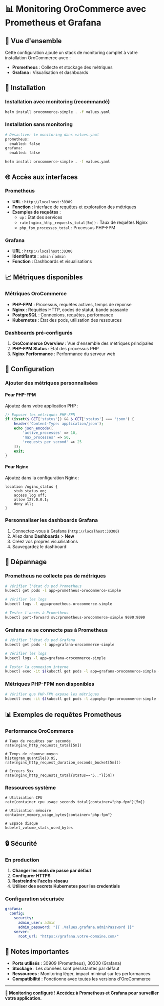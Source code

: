 # 📊 Monitoring OroCommerce avec Prometheus et Grafana

## 🎯 Vue d'ensemble

Cette configuration ajoute un stack de monitoring complet à votre installation OroCommerce avec :
- **Prometheus** : Collecte et stockage des métriques
- **Grafana** : Visualisation et dashboards

## 🚀 Installation

### Installation avec monitoring (recommandé)
```bash
helm install orocommerce-simple . -f values.yaml
```

### Installation sans monitoring
```bash
# Désactiver le monitoring dans values.yaml
prometheus:
  enabled: false
grafana:
  enabled: false

helm install orocommerce-simple . -f values.yaml
```

## 🌐 Accès aux interfaces

### Prometheus
- **URL** : `http://localhost:30909`
- **Fonction** : Interface de requêtes et exploration des métriques
- **Exemples de requêtes** :
  - `up` : État des services
  - `rate(nginx_http_requests_total[5m])` : Taux de requêtes Nginx
  - `php_fpm_processes_total` : Processus PHP-FPM

### Grafana
- **URL** : `http://localhost:30300`
- **Identifiants** : `admin` / `admin`
- **Fonction** : Dashboards et visualisations

## 📈 Métriques disponibles

### Métriques OroCommerce
- **PHP-FPM** : Processus, requêtes actives, temps de réponse
- **Nginx** : Requêtes HTTP, codes de statut, bande passante
- **PostgreSQL** : Connexions, requêtes, performance
- **Kubernetes** : État des pods, utilisation des ressources

### Dashboards pré-configurés
1. **OroCommerce Overview** : Vue d'ensemble des métriques principales
2. **PHP-FPM Status** : État des processus PHP
3. **Nginx Performance** : Performance du serveur web

## 🔧 Configuration

### Ajouter des métriques personnalisées

#### Pour PHP-FPM
Ajoutez dans votre application PHP :
```php
// Exposer les métriques PHP-FPM
if (isset($_GET['status']) && $_GET['status'] === 'json') {
    header('Content-Type: application/json');
    echo json_encode([
        'active_processes' => 10,
        'max_processes' => 50,
        'requests_per_second' => 25
    ]);
    exit;
}
```

#### Pour Nginx
Ajoutez dans la configuration Nginx :
```nginx
location /nginx_status {
    stub_status on;
    access_log off;
    allow 127.0.0.1;
    deny all;
}
```

### Personnaliser les dashboards Grafana

1. Connectez-vous à Grafana (`http://localhost:30300`)
2. Allez dans **Dashboards** > **New**
3. Créez vos propres visualisations
4. Sauvegardez le dashboard

## 🐛 Dépannage

### Prometheus ne collecte pas de métriques
```bash
# Vérifier l'état du pod Prometheus
kubectl get pods -l app=prometheus-orocommerce-simple

# Vérifier les logs
kubectl logs -l app=prometheus-orocommerce-simple

# Tester l'accès à Prometheus
kubectl port-forward svc/prometheus-orocommerce-simple 9090:9090
```

### Grafana ne se connecte pas à Prometheus
```bash
# Vérifier l'état du pod Grafana
kubectl get pods -l app=grafana-orocommerce-simple

# Vérifier les logs
kubectl logs -l app=grafana-orocommerce-simple

# Tester la connexion interne
kubectl exec -it $(kubectl get pods -l app=grafana-orocommerce-simple -o jsonpath='{.items[0].metadata.name}') -- curl http://prometheus-orocommerce-simple:9090/api/v1/status/config
```

### Métriques PHP-FPM non disponibles
```bash
# Vérifier que PHP-FPM expose les métriques
kubectl exec -it $(kubectl get pods -l app=php-fpm-orocommerce-simple -o jsonpath='{.items[0].metadata.name}') -- curl http://localhost:9000/status?format=json
```

## 📊 Exemples de requêtes Prometheus

### Performance OroCommerce
```promql
# Taux de requêtes par seconde
rate(nginx_http_requests_total[5m])

# Temps de réponse moyen
histogram_quantile(0.95, rate(nginx_http_request_duration_seconds_bucket[5m]))

# Erreurs 5xx
rate(nginx_http_requests_total{status=~"5.."}[5m])
```

### Ressources système
```promql
# Utilisation CPU
rate(container_cpu_usage_seconds_total{container="php-fpm"}[5m])

# Utilisation mémoire
container_memory_usage_bytes{container="php-fpm"}

# Espace disque
kubelet_volume_stats_used_bytes
```

## 🔒 Sécurité

### En production
1. **Changer les mots de passe par défaut**
2. **Configurer HTTPS**
3. **Restreindre l'accès réseau**
4. **Utiliser des secrets Kubernetes pour les credentials**

### Configuration sécurisée
```yaml
grafana:
  config:
    security:
      admin_user: admin
      admin_password: "{{ .Values.grafana.adminPassword }}"
    server:
      root_url: "https://grafana.votre-domaine.com/"
```

## 📝 Notes importantes

- **Ports utilisés** : 30909 (Prometheus), 30300 (Grafana)
- **Stockage** : Les données sont persistantes par défaut
- **Ressources** : Monitoring léger, impact minimal sur les performances
- **Compatibilité** : Fonctionne avec toutes les versions d'OroCommerce

---

**🎉 Monitoring configuré ! Accédez à Prometheus et Grafana pour surveiller votre application.** 